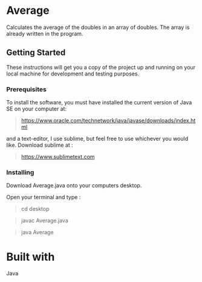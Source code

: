 # **Average**

Calculates the average of the doubles in an array of doubles. The array is already written in the program.

## **Getting Started**

These instructions will get you a copy of the project up and running on your local machine for development and testing purposes.

### **Prerequisites**

To install the software, you must have installed the current version of Java SE on your computer at:

>https://www.oracle.com/technetwork/java/javase/downloads/index.html

and a text-editor, I use sublime, but feel free to use whichever you would like. Download sublime at :

>https://www.sublimetext.com

### **Installing**

Download Average.java onto your computers desktop.

Open your terminal and type :

>cd desktop

>javac Average.java

>java Average

# **Built with**

Java
